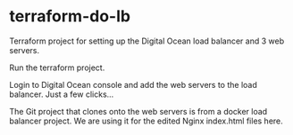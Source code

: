 # terraform-do-lb
Terraform project for setting up the Digital Ocean load balancer and 3 web servers.

Run the terraform project.

Login to Digital Ocean console and add the web servers to the load balancer.  Just a few clicks...

The Git project that clones onto the web servers is from a docker load balancer project.  We are using it for the edited Nginx index.html files here.
